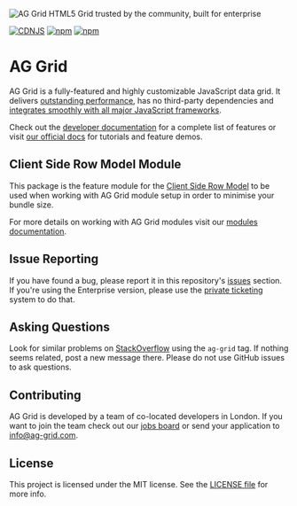 ![AG Grid HTML5 Grid trusted by the community, built for enterprise](./github-banner.png "AG Grid")

[![CDNJS](https://img.shields.io/cdnjs/v/ag-grid.svg)](https://cdnjs.com/libraries/ag-grid)
[![npm](https://img.shields.io/npm/dm/@ag-grid-community/client-side-row-model.svg)](https://www.npmjs.com/package/@ag-grid-community/client-side-row-model)
[![npm](https://img.shields.io/npm/dt/@ag-grid-community/client-side-row-model.svg)](https://www.npmjs.com/package/@ag-grid-community/client-side-row-model)

# AG Grid 

AG Grid is a fully-featured and highly customizable JavaScript data grid.
It delivers [outstanding performance](https://www.ag-grid.com/example?utm_source=@ag-grid-community/client-side-row-model-readme&utm_medium=repository&utm_campaign=github), has no third-party dependencies and [integrates smoothly with all major JavaScript frameworks](https://www.ag-grid.com/javascript-data-grid/?utm_source=@ag-grid-community/client-side-row-model-readme&utm_medium=repository&utm_campaign=github).

Check out the [developer documentation](https://www.ag-grid.com/documentation/?utm_source=@ag-grid-community/client-side-row-model-readme&utm_medium=repository&utm_campaign=github) for a complete list of features or visit [our official docs](https://www.ag-grid.com/features-overview/?utm_source=@ag-grid-community/client-side-row-model-readme&utm_medium=repository&utm_campaign=github) for tutorials and feature demos.

## Client Side Row Model Module

This package is the feature module for the [Client Side Row Model](https://ag-grid.com/javascript-data-grid/client-side-model/) to be used when working with AG Grid module setup in order to minimise your bundle size.  

For more details on working with AG Grid modules visit our [modules documentation](https://ag-grid.com/javascript-data-grid/modules/).

## Issue Reporting

If you have found a bug, please report it in this repository's [issues](https://github.com/ag-grid/ag-grid/issues) section. If you're using the Enterprise version, please use the [private ticketing](https://ag-grid.zendesk.com/) system to do that.

## Asking Questions

Look for similar problems on [StackOverflow](https://stackoverflow.com/questions/tagged/ag-grid) using the `ag-grid` tag. If nothing seems related, post a new message there. Please do not use GitHub issues to ask questions.

## Contributing

AG Grid is developed by a team of co-located developers in London. If you want to join the team check out our [jobs board](https://www.ag-grid.com/ag-grid-jobs-board/?utm_source=@ag-grid-community/client-side-row-model-readme&utm_medium=repository&utm_campaign=github) or send your application to info@ag-grid.com.

## License

This project is licensed under the MIT license. See the [LICENSE file](./LICENSE.txt) for more info.

